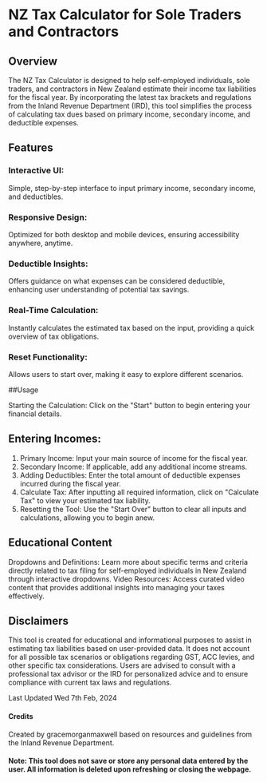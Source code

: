 # NZ Tax Calculator for Sole Traders and Contractors
## Overview

The NZ Tax Calculator is designed to help self-employed individuals, sole traders, and contractors in New Zealand estimate their income tax liabilities for the fiscal year. By incorporating the latest tax brackets and regulations from the Inland Revenue Department (IRD), this tool simplifies the process of calculating tax dues based on primary income, secondary income, and deductible expenses.

## Features

### Interactive UI: 
Simple, step-by-step interface to input primary income, secondary income, and deductibles.

### Responsive Design:
Optimized for both desktop and mobile devices, ensuring accessibility anywhere, anytime.

### Deductible Insights: 
Offers guidance on what expenses can be considered deductible, enhancing user understanding of potential tax savings.

### Real-Time Calculation: 
Instantly calculates the estimated tax based on the input, providing a quick overview of tax obligations.

### Reset Functionality: 
Allows users to start over, making it easy to explore different scenarios.

##Usage

Starting the Calculation: Click on the "Start" button to begin entering your financial details.

## Entering Incomes:

1. Primary Income: Input your main source of income for the fiscal year.
2. Secondary Income: If applicable, add any additional income streams.
3. Adding Deductibles: Enter the total amount of deductible expenses incurred during the fiscal year.
4. Calculate Tax: After inputting all required information, click on "Calculate Tax" to view your estimated tax liability.
5. Resetting the Tool: Use the "Start Over" button to clear all inputs and calculations, allowing you to begin anew.

## Educational Content
Dropdowns and Definitions: Learn more about specific terms and criteria directly related to tax filing for self-employed individuals in New Zealand through interactive dropdowns.
Video Resources: Access curated video content that provides additional insights into managing your taxes effectively.

## Disclaimers
This tool is created for educational and informational purposes to assist in estimating tax liabilities based on user-provided data. It does not account for all possible tax scenarios or obligations regarding GST, ACC levies, and other specific tax considerations. Users are advised to consult with a professional tax advisor or the IRD for personalized advice and to ensure compliance with current tax laws and regulations.

Last Updated
Wed 7th Feb, 2024

#### Credits
Created by gracemorganmaxwell based on resources and guidelines from the Inland Revenue Department.

#### Note: This tool does not save or store any personal data entered by the user. All information is deleted upon refreshing or closing the webpage.

